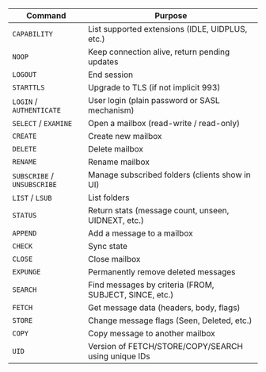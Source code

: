 | Command                     | Purpose                                                |
| --------------------------- | ------------------------------------------------------ |
| `CAPABILITY`                | List supported extensions (IDLE, UIDPLUS, etc.)        |
| `NOOP`                      | Keep connection alive, return pending updates          |
| `LOGOUT`                    | End session                                            |
| `STARTTLS`                  | Upgrade to TLS (if not implicit 993)                   |
| `LOGIN` / `AUTHENTICATE`    | User login (plain password or SASL mechanism)          |
| `SELECT` / `EXAMINE`        | Open a mailbox (read-write / read-only)                |
| `CREATE`                    | Create new mailbox                                     |
| `DELETE`                    | Delete mailbox                                         |
| `RENAME`                    | Rename mailbox                                         |
| `SUBSCRIBE` / `UNSUBSCRIBE` | Manage subscribed folders (clients show in UI)         |
| `LIST` / `LSUB`             | List folders                                           |
| `STATUS`                    | Return stats (message count, unseen, UIDNEXT, etc.)    |
| `APPEND`                    | Add a message to a mailbox                             |
| `CHECK`                     | Sync state                                             |
| `CLOSE`                     | Close mailbox                                          |
| `EXPUNGE`                   | Permanently remove deleted messages                    |
| `SEARCH`                    | Find messages by criteria (FROM, SUBJECT, SINCE, etc.) |
| `FETCH`                     | Get message data (headers, body, flags)                |
| `STORE`                     | Change message flags (Seen, Deleted, etc.)             |
| `COPY`                      | Copy message to another mailbox                        |
| `UID`                       | Version of FETCH/STORE/COPY/SEARCH using unique IDs    |
